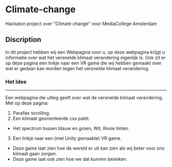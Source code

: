 # Climate-change
Hackaton project over "Climate change" voor MediaCollege Amsterdam

## Discription
In dit project hebben wij een Webpagina voor u, op deze webpagina krijgt u informatie over wat het versnelde klimaat verandering eigenlijk is. Ook zit er op deze pagina een linkje naar een VR game die wij hebben gemaakt over wat er gedaan kan worden tegen het versnelde klimaat verandering.

### Het Idee  
---
Een webpagina die uitleg geeft over wat de versnelde klimaat verandering.  
Met op deze pagina:  
1. Parallax scrolling.  
2. Een klimaat georienteerde css palet.  
  * Het spectrum tussen blauw en groen, Wit, Rooie tinten.  
3. Een linkje naar een (met Unity gemaakte) VR game.  
  * Deze game laat zien hoe de wereld er uit kan zien als wij beter voor ons klimaat gaan zorgen.  
  * Deze game laat ook zien hoe we dat kunnen bereiken.  
